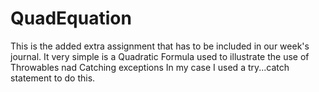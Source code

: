 # QuadEquation
This is the added extra assignment that has to be included in our week's journal.
It very simple is a Quadratic Formula used to illustrate the use of Throwables nad Catching exceptions
In my case I used a try...catch statement to do this.
